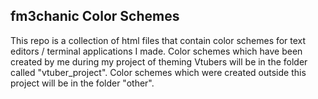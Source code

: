 ## fm3chanic Color Schemes

This repo is a collection of html files that contain color schemes for text editors / terminal applications I made.
Color schemes which have been created by me during my project of theming Vtubers will be in the folder called "vtuber_project". Color schemes which were created outside this project will be in the folder "other".